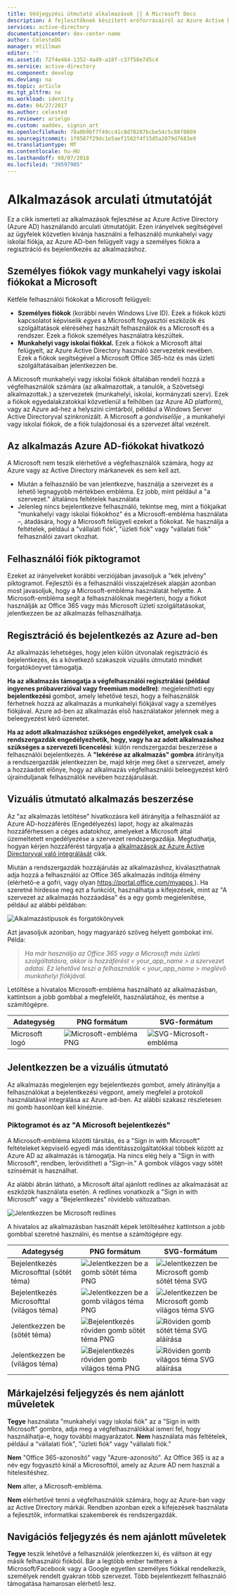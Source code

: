 ```yaml
---
title: Védjegyzési útmutató alkalmazások |} A Microsoft Docs
description: A fejlesztőknek készített erőforrásairól az Azure Active Directory egy átfogó útmutatást
services: active-directory
documentationcenter: dev-center-name
author: CelesteDG
manager: mtillman
editor: ''
ms.assetid: 72f4e464-1352-4a49-a18f-c37f58e7d5c4
ms.service: active-directory
ms.component: develop
ms.devlang: na
ms.topic: article
ms.tgt_pltfrm: na
ms.workload: identity
ms.date: 04/27/2017
ms.author: celested
ms.reviewer: arielgo
ms.custom: aaddev, signin_art
ms.openlocfilehash: 78a0b9bf7f49cc41c8d78287bcbe54c5c88f0809
ms.sourcegitcommit: 1f0587f29dc1e5aef1502f4f15d5a2079d7683e9
ms.translationtype: MT
ms.contentlocale: hu-HU
ms.lasthandoff: 08/07/2018
ms.locfileid: "39597905"
---
```

# <a name="branding-guidelines-for-applications"></a>Alkalmazások arculati útmutatóját

Ez a cikk ismerteti az alkalmazások fejlesztése az Azure Active Directory (Azure AD) használandó arculati útmutatóját. Ezen irányelvek segítségével az ügyfelek közvetlen kívánja használni a felhasználó munkahelyi vagy iskolai fiókja, az Azure AD-ben felügyelt vagy a személyes fiókra a regisztráció és bejelentkezés az alkalmazáshoz.

## <a name="personal-accounts-vs-work-or-school-accounts-from-microsoft"></a>Személyes fiókok vagy munkahelyi vagy iskolai fiókokat a Microsoft

Kétféle felhasználói fiókokat a Microsoft felügyeli:

* **Személyes fiókok** (korábbi nevén Windows Live ID). Ezek a fiókok közti kapcsolatot képviselik *egyes* a Microsoft fogyasztói eszközök és szolgáltatások eléréséhez használt felhasználók és a Microsoft és a rendszer. Ezek a fiókok személyes használatra készültek.
* **Munkahelyi vagy iskolai fiókkal.** Ezek a fiókok a Microsoft által felügyelt, az Azure Active Directory használó szervezetek nevében. Ezek a fiókok segítségével a Microsoft Office 365-höz és más üzleti szolgáltatásaiban jelentkezzen be.

A Microsoft munkahelyi vagy iskolai fiókok általában rendeli hozzá a végfelhasználók számára (az alkalmazottak, a tanulók, a Szövetségi alkalmazottak.) a szervezetek (munkahelyi, iskolai, kormányzati szerv). Ezek a fiókok egyedalakzatokkal közvetlenül a felhőben (az Azure AD platform), vagy az Azure ad-hez a helyszíni címtárból, például a Windows Server Active Directoryval szinkronizált. A Microsoft a *gondviselője* , a munkahelyi vagy iskolai fiókok, de a fiók tulajdonosai és a szervezet által vezérelt.

## <a name="referring-to-azure-ad-accounts-in-your-application"></a>Az alkalmazás Azure AD-fiókokat hivatkozó

A Microsoft nem teszik elérhetővé a végfelhasználók számára, hogy az Azure vagy az Active Directory márkanevek és sem kell azt.

* Miután a felhasználó be van jelentkezve, használja a szervezet és a lehető legnagyobb mértékben embléma. Ez jobb, mint például a "a szervezet." általános feltételek használata
* Jelenleg nincs bejelentkezve felhasználó, tekintse meg, mint a fiókjaikat "munkahelyi vagy iskolai fiókokhoz" és a Microsoft-embléma használata –, átadására, hogy a Microsoft felügyeli ezeket a fiókokat. Ne használja a feltételek, például a "vállalati fiók", "üzleti fiók" vagy "vállalati fiók" felhasználói zavart okozhat.

## <a name="user-account-pictogram"></a>Felhasználói fiók piktogramot

Ezeket az irányelveket korábbi verziójában javasoljuk a "kék jelvény" piktogramot. Fejlesztői és a felhasználói visszajelzések alapján azonban most javasoljuk, hogy a Microsoft-embléma használatát helyette. A Microsoft-embléma segít a felhasználóknak megérteni, hogy a fiókot használják az Office 365 vagy más Microsoft üzleti szolgáltatásokat, jelentkezzen be az alkalmazás felhasználhatja.

## <a name="signing-up-and-signing-in-with-azure-ad"></a>Regisztráció és bejelentkezés az Azure ad-ben

Az alkalmazás lehetséges, hogy jelen külön útvonalak regisztráció és bejelentkezés, és a következő szakaszok vizuális útmutató mindkét forgatókönyvet támogatja.

**Ha az alkalmazás támogatja a végfelhasználói regisztrálási (például ingyenes próbaverzióval vagy freemium modellre)**: megjelenítheti egy **bejelentkezési** gombot, amely lehetővé teszi, hogy a felhasználók férhetnek hozzá az alkalmazás a munkahelyi fiókjával vagy a személyes fiókjával. Azure ad-ben az alkalmazás első használatakor jelennek meg a beleegyezést kérő üzenetet.

**Ha az adott alkalmazáshoz szükséges engedélyeket, amelyek csak a rendszergazdák engedélyezhetik, hogy, vagy ha az adott alkalmazáshoz szükséges a szervezeti licencelési**: külön rendszergazdai beszerzése a felhasználói bejelentkezés. A **"lekérése az alkalmazás" gombra** átirányítja a rendszergazdák jelentkezzen be, majd kérje meg őket a szervezet, amely a hozzáadott előnye, hogy az alkalmazás végfelhasználói beleegyezést kérő újrainduljanak felhasználók nevében hozzájárulását.

## <a name="visual-guidance-for-app-acquisition"></a>Vizuális útmutató alkalmazás beszerzése

Az "az alkalmazás letöltése" hivatkozásra kell átirányítja a felhasználót az Azure AD-hozzáférés (Engedélyezés) lapot, hogy az alkalmazás hozzáférhessen a céges adatokhoz, amelyeket a Microsoft által üzemeltetett engedélyezése a szervezet rendszergazdája. Megtudhatja, hogyan kérjen hozzáférést tárgyalja a [alkalmazások az Azure Active Directoryval való integrálását](quickstart-v1-integrate-apps-with-azure-ad.md) cikk.

Miután a rendszergazdák hozzájárulás az alkalmazáshoz, kiválaszthatnak adja hozzá a felhasználói az Office 365 alkalmazás indítója élmény (elérhető-e a gofri, vagy olyan [ https://portal.office.com/myapps ](https://portal.office.com/myapps)). Ha szeretné hirdesse meg ezt a funkciót, használhatja a kifejezések, mint az "A szervezet az alkalmazás hozzáadása" és a egy gomb megjelenítése, például az alábbi példában:

![Alkalmazástípusok és forgatókönyvek](./media/howto-add-branding-in-azure-ad-apps/add-to-my-org.png)

Azt javasoljuk azonban, hogy magyarázó szöveg helyett gombokat írni. Példa:

> *Ha már használja az Office 365 vagy a Microsoft más üzleti szolgáltatásra, akkor is hozzáférést < your_app_name > a szervezet adatai. Ez lehetővé teszi a felhasználók < your_app_name > meglévő munkahelyi fiókjával.*

Letöltése a hivatalos Microsoft-embléma használható az alkalmazásban, kattintson a jobb gombbal a megfelelőt, használatához, és mentse a számítógépre.

| Adategység                                | PNG formátum | SVG-formátum |
| ------------------------------------ | ---------- | ---------- |
| Microsoft logó  | ![Microsoft-embléma PNG](./media/howto-add-branding-in-azure-ad-apps/MS-SymbolLockup_MSSymbol_19.png) | ![SVG-Microsoft-embléma](./media/howto-add-branding-in-azure-ad-apps/MS-SymbolLockup_MSSymbol_19.svg) |

## <a name="visual-guidance-for-sign-in"></a>Jelentkezzen be a vizuális útmutató

Az alkalmazás megjelenjen egy bejelentkezés gombot, amely átirányítja a felhasználókat a bejelentkezési végpont, amely megfelel a protokoll használatával integrálása az Azure ad-ben. Az alábbi szakasz részletesen mi gomb hasonlóan kell kinéznie.

### <a name="pictogram-and-sign-in-with-microsoft"></a>Piktogramot és az "A Microsoft bejelentkezés"

A Microsoft-embléma közötti társítás, és a "Sign in with Microsoft" feltételeket képviselő egyedi más identitásszolgáltatókkal többek között az Azure AD az alkalmazás is támogatja. Ha nincs elég hely a "Sign in with Microsoft", rendben, lerövidítheti a "Sign-in." A gombok világos vagy sötét színsémát is használhat.

Az alábbi ábrán látható, a Microsoft által ajánlott redlines az alkalmazását az eszközök használata esetén. A redlines vonatkozik a "Sign in with Microsoft" vagy a "Bejelentkezés" rövidebb változatban.

![Jelentkezzen be Microsoft redlines](./media/howto-add-branding-in-azure-ad-apps/Sign-in-with-Microsoft-redlines.png)

A hivatalos az alkalmazásban használt képek letöltéséhez kattintson a jobb gombbal szeretné használni, és mentse a számítógépre egy.

| Adategység                                | PNG formátum | SVG-formátum |
| ------------------------------------ | ---------- | ---------- |
| Bejelentkezés Microsofttal (sötét téma)  | ![Jelentkezzen be a gomb sötét téma PNG](./media/howto-add-branding-in-azure-ad-apps/MS-SymbolLockup_SignIn_dark.png) | ![Jelentkezzen be Microsoft gomb sötét téma SVG](./media/howto-add-branding-in-azure-ad-apps/MS-SymbolLockup_SignIn_dark.svg) |
| Bejelentkezés Microsofttal (világos téma) | ![Jelentkezzen be a gomb világos téma PNG](./media/howto-add-branding-in-azure-ad-apps/MS-SymbolLockup_SignIn_light.png) | ![Jelentkezzen be Microsoft gomb világos téma SVG](./media/howto-add-branding-in-azure-ad-apps/MS-SymbolLockup_SignIn_light.svg) |
| Jelentkezzen be (sötét téma)                 | ![Bejelentkezés röviden gomb sötét téma PNG](./media/howto-add-branding-in-azure-ad-apps/MS-SymbolLockup_SignIn_dark_short.png) | ![Röviden gomb sötét téma SVG aláírása](./media/howto-add-branding-in-azure-ad-apps/MS-SymbolLockup_SignIn_dark_short.svg) |
| Jelentkezzen be (világos téma)                | ![Bejelentkezés röviden gomb világos téma PNG](./media/howto-add-branding-in-azure-ad-apps/MS-SymbolLockup_SignIn_light_short.png) | ![Röviden gomb világos téma SVG aláírása](./media/howto-add-branding-in-azure-ad-apps/MS-SymbolLockup_SignIn_light_short.svg) |


## <a name="branding-dos-and-donts"></a>Márkajelzési feljegyzés és nem ajánlott műveletek

**Tegye** használata "munkahelyi vagy iskolai fiók" az a "Sign in with Microsoft" gombra, adja meg a végfelhasználókkal ismeri fel, hogy használhatja-e, hogy további magyarázatot. **Nem** használata más feltételek, például a "vállalati fiók", "üzleti fiók" vagy "vállalati fiók."

**Nem** "Office 365-azonosító" vagy "Azure-azonosító". Az Office 365 is az a név egy fogyasztó kínál a Microsofttól, amely az Azure AD nem használ a hitelesítéshez.

**Nem** alter, a Microsoft-embléma.

**Nem** elérhetővé tenni a végfelhasználók számára, hogy az Azure-ban vagy az Active Directory márkái. Rendben azonban ezek a kifejezések használata a fejlesztők, informatikai szakemberek és rendszergazdák.

## <a name="navigation-dos-and-donts"></a>Navigációs feljegyzés és nem ajánlott műveletek

**Tegye** teszik lehetővé a felhasználók jelentkezzen ki, és váltson át egy másik felhasználói fiókból. Bár a legtöbb ember twitteren a Microsoft/Facebook vagy a Google egyetlen személyes fiókkal rendelkezik, személyek rendelt gyakran több szervezet. Több bejelentkezett felhasználó támogatása hamarosan elérhető lesz.
